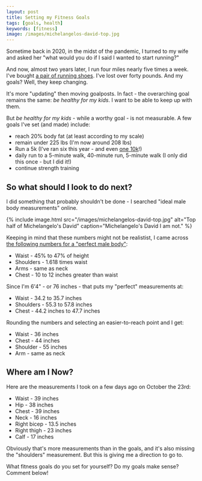```yaml
---
layout: post
title: Setting my Fitness Goals
tags: [goals, health]
keywords: [fitness]
image: /images/michelangelos-david-top.jpg
---
```


Sometime back in 2020, in the midst of the pandemic, I turned to my wife and asked her "what would you do if I said I wanted to start running?"

And now, almost two years later, I run four miles nearly five times a week. I've bought [a pair of running shoes](https://www.amazon.com/dp/B08FBCXPDP?tag=hendrixjoseph-20). I've lost over forty pounds. And my goals? Well, they keep changing.

It's more "updating" then moving goalposts. In fact - the overarching goal remains the same: *be healthy for my kids*. I want to be able to keep up with them.

But *be healthy for my kids* - while a worthy goal - is not measurable. A few goals I've set (and made) include:

* reach 20% body fat (at least according to my scale)
* remain under 225 lbs (I'm now around 208 lbs)
* Run a 5k (I've ran six this year - and even [one 10k](https://orrrc.org/tadmor-10k-results-2021/)!)
* daily run to a 5-minute walk, 40-minute run, 5-minute walk (I only did this once - but I did it!)
* continue strength training

## So what should I look to do next?

I did something that probably shouldn't be done - I searched "ideal male body measurements" online.

{% include image.html src="/images/michelangelos-david-top.jpg" alt="Top half of Michelangelo's David" caption="Michelangelo's David I am not." %}

Keeping in mind that these numbers might not be realistist, I came across [the following numbers for a "perfect male body"](https://trustyspotter.com/blog/perfect-male-body-measurements/):

* Waist - 45% to 47% of height
* Shoulders - 1.618 times waist
* Arms - same as neck
* Chest - 10 to 12 inches greater than waist

Since I'm 6'4" - or 76 inches - that puts my "perfect" measurements at:

* Waist - 34.2 to 35.7 inches
* Shoulders - 55.3 to 57.8 inches
* Chest - 44.2 inches to 47.7 inches

Rounding the numbers and selecting an easier-to-reach point and I get:

* Waist - 36 inches
* Chest - 44 inches
* Shoulder - 55 inches
* Arm - same as neck

## Where am I Now?

Here are the measurements I took on a few days ago on October the 23rd:

* Waist - 39 inches
* Hip - 38 inches
* Chest - 39 inches
* Neck - 16 inches
* Right bicep - 13.5 inches
* Right thigh - 23 inches
* Calf - 17 inches

Obviously that's more measurements than in the goals, and it's also missing the "shoulders" measurement. But this is giving me a direction to go to.

What fitness goals do you set for yourself? Do my goals make sense? Comment below!
